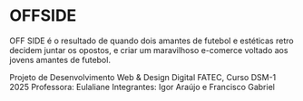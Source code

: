 # OFFSIDE

OFF SIDE é o resultado de quando dois
amantes de futebol e estéticas retro decidem juntar os opostos,
e criar um maravilhoso e-comerce voltado aos jovens amantes de futebol.

Projeto de Desenvolvimento Web & Design Digital FATEC, Curso DSM-1 2025
Professora: Eulaliane
Integrantes: Igor Araújo e Francisco Gabriel
